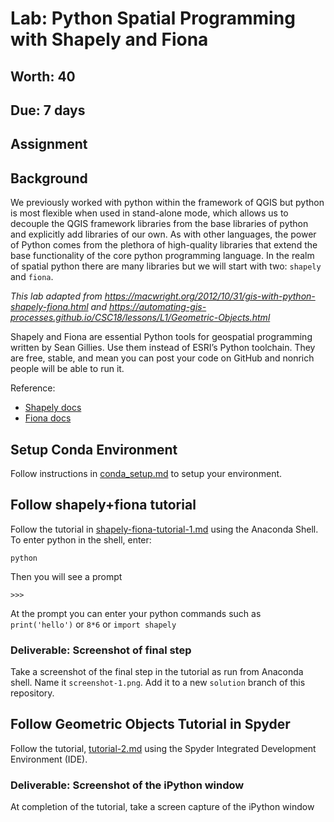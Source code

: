 # Lab: Python Spatial Programming with Shapely and Fiona
## Worth: 40
## Due: 7 days
## Assignment

## Background
We previously worked with python within the framework of QGIS but python is most flexible when used in stand-alone mode, which allows us to decouple the QGIS framework libraries from the base libraries of python and explicitly add libraries of our own. As with other languages, the power of Python comes from the plethora of high-quality libraries that extend the base functionality of the core python programming language. In the realm of spatial python there are many libraries but we will start with two: `shapely` and `fiona`.

_This lab adapted from https://macwright.org/2012/10/31/gis-with-python-shapely-fiona.html
and https://automating-gis-processes.github.io/CSC18/lessons/L1/Geometric-Objects.html_

Shapely and Fiona are essential Python tools for geospatial programming written by Sean Gillies. Use them instead of ESRI’s Python toolchain. They are free, stable, and mean you can post your code on GitHub and nonrich people will be able to run it.

Reference:
- [Shapely docs](https://shapely.readthedocs.io/en/stable/manual.html)
- [Fiona docs](https://fiona.readthedocs.io/en/latest/)

## Setup Conda Environment
Follow instructions in [conda_setup.md](conda_setup.md) to setup your environment.

## Follow shapely+fiona tutorial
Follow the tutorial in [shapely-fiona-tutorial-1.md](shapely-fiona-tutorial-1.md) using the Anaconda Shell. To enter python in the shell, enter: 
```
python
```
Then you will see a prompt
```
>>>
```
At the prompt you can enter your python commands such as `print('hello')` or `8*6` or `import shapely`

### Deliverable: Screenshot of final step
Take a screenshot of the final step in the tutorial as run from Anaconda shell. Name it `screenshot-1.png`. Add it to a new `solution` branch of this repository. 

## Follow Geometric Objects Tutorial in Spyder
Follow the tutorial, [tutorial-2.md](tutorial-2.md) using the Spyder Integrated Development Environment (IDE).

### Deliverable: Screenshot of the iPython window
At completion of the tutorial, take a screen capture of the iPython window 
